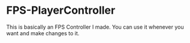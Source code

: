 # FPS-PlayerController
 This is basically an FPS Controller I made. You can use it whenever you want and make changes to it.

